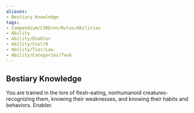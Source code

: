```yaml
---
aliases:
- Bestiary Knowledge
tags:
- Compendium/CSRD/en/Rules/Abilities
- Ability
- Ability/Enabler
- Ability/Cost/0
- Ability/Tier/Low
- Ability/Categories/Task
---
```


  
## Bestiary Knowledge  
You are trained in the lore of flesh-eating, nonhumanoid creatures-recognizing them, knowing their weaknesses, and knowing their habits and behaviors. Enabler.